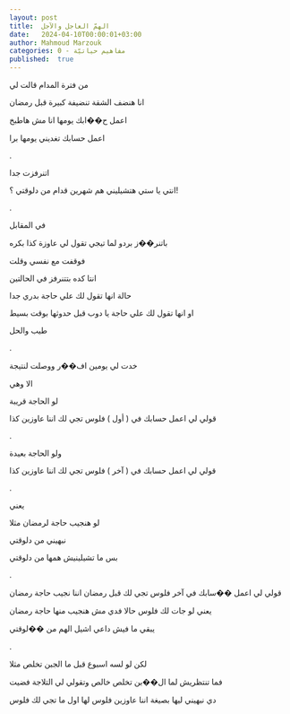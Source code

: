 ```yaml
---
layout: post
title:  الهمّ العاجل والآجل
date:   2024-04-10T00:00:01+03:00
author: Mahmoud Marzouk
categories: 0 - مفاهيم حياتيّة
published:  true
---
```

من فترة المدام قالت لي

انا هنضف الشقة تنضيفة كبيرة قبل رمضان

اعمل ح��ابك يومها انا مش هاطبخ

اعمل حسابك تغديني يومها برا

.

اتنرفزت جدا

انتي يا ستي هتشيليني هم شهرين قدام من دلوقتي ؟!

.

في المقابل

باتنر��ز بردو لما تيجي تقول لي عاوزة كذا بكره

فوقفت مع نفسي وقلت

انتا كده بتتنرفز في الحالتين

حالة انها تقول لك علي حاجة بدري جدا

او انها تقول لك علي حاجة يا دوب قبل حدوثها بوقت بسيط

طيب والحل

.

خدت لي يومين اف��ر ووصلت لنتيجة

الا وهي

لو الحاجة قريبة

قولي لي اعمل حسابك في ( أول ) فلوس تجي لك اننا عاوزين كذا

.

ولو الحاجة بعيدة

قولي لي اعمل حسابك في ( آخر ) فلوس تجي لك اننا عاوزين كذا

.

يعني

لو هنجيب حاجة لرمضان مثلا

نبهيني من دلوقتي

بس ما تشيلينيش همها من دلوقتي

.

قولي لي اعمل ��سابك في آخر فلوس تجي لك قبل رمضان اننا نجيب حاجة
رمضان

يعني لو جات لك فلوس حالا فدي مش هنجيب منها حاجة رمضان

يبقي ما فيش داعي اشيل الهم من ��لوقتي

.

لكن لو لسه اسبوع قبل ما الجبن تخلص مثلا

فما تنتظريش لما ال��بن تخلص خالص وتقولي لي التلاجة فضيت

دي نبهيني ليها بصيغة اننا عاوزين فلوس لها اول ما تجي لك
فلوس
